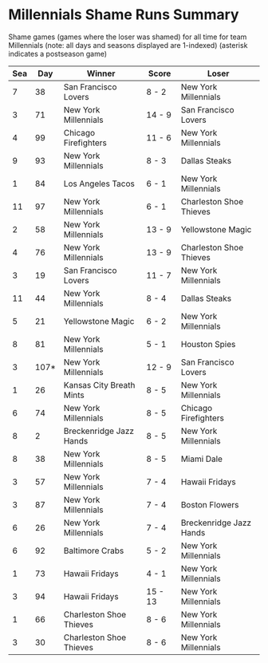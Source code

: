 # Millennials Shame Runs Summary



Shame games (games where the loser was shamed) for all time for team Millennials (note: all days and seasons displayed are 1-indexed) (asterisk indicates a postseason game)


| Sea | Day | Winner | Score | Loser | 
| ------ |------ |------ |------ |------ |
| 7 | 38 | San Francisco Lovers | 8 - 2 | New York Millennials | 
| 3 | 71 | New York Millennials | 14 - 9 | San Francisco Lovers | 
| 4 | 99 | Chicago Firefighters | 11 - 6 | New York Millennials | 
| 9 | 93 | New York Millennials | 8 - 3 | Dallas Steaks | 
| 1 | 84 | Los Angeles Tacos | 6 - 1 | New York Millennials | 
| 11 | 97 | New York Millennials | 6 - 1 | Charleston Shoe Thieves | 
| 2 | 58 | New York Millennials | 13 - 9 | Yellowstone Magic | 
| 4 | 76 | New York Millennials | 13 - 9 | Charleston Shoe Thieves | 
| 3 | 19 | San Francisco Lovers | 11 - 7 | New York Millennials | 
| 11 | 44 | New York Millennials | 8 - 4 | Dallas Steaks | 
| 5 | 21 | Yellowstone Magic | 6 - 2 | New York Millennials | 
| 8 | 81 | New York Millennials | 5 - 1 | Houston Spies | 
| 3 | 107* | New York Millennials | 12 - 9 | San Francisco Lovers | 
| 1 | 26 | Kansas City Breath Mints | 8 - 5 | New York Millennials | 
| 6 | 74 | New York Millennials | 8 - 5 | Chicago Firefighters | 
| 8 | 2 | Breckenridge Jazz Hands | 8 - 5 | New York Millennials | 
| 8 | 38 | New York Millennials | 8 - 5 | Miami Dale | 
| 3 | 57 | New York Millennials | 7 - 4 | Hawaii Fridays | 
| 3 | 87 | New York Millennials | 7 - 4 | Boston Flowers | 
| 6 | 26 | New York Millennials | 7 - 4 | Breckenridge Jazz Hands | 
| 6 | 92 | Baltimore Crabs | 5 - 2 | New York Millennials | 
| 1 | 73 | Hawaii Fridays | 4 - 1 | New York Millennials | 
| 3 | 94 | Hawaii Fridays | 15 - 13 | New York Millennials | 
| 1 | 66 | Charleston Shoe Thieves | 8 - 6 | New York Millennials | 
| 3 | 30 | Charleston Shoe Thieves | 8 - 6 | New York Millennials | 



